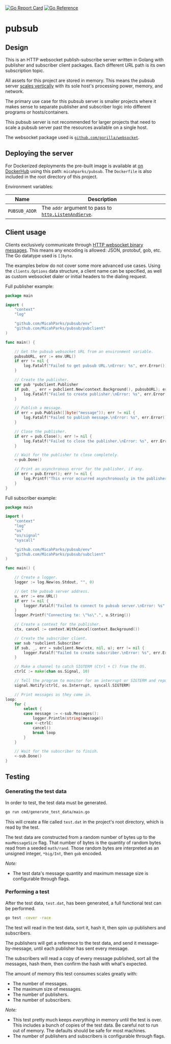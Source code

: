 [![Go Report Card](https://goreportcard.com/badge/github.com/MicahParks/pubsub)](https://goreportcard.com/report/github.com/MicahParks/pubsub) [![Go Reference](https://pkg.go.dev/badge/github.com/MicahParks/pubsub.svg)](https://pkg.go.dev/github.com/MicahParks/pubsub)

# pubsub

## Design

This is an HTTP websocket publish-subscribe server written in Golang with publisher and subscriber client packages. Each
different URL path is its own subscription topic.

All assets for this project are stored in memory. This means the pubsub server
[scales vertically](https://stackoverflow.com/a/11715598/14797322) with its sole host's processing power, memory, and
network.

The primary use case for this pubsub server is smaller projects where it makes sense to separate publisher and
subscriber logic into different programs or hosts/containers.

This pubsub server is not recommended for larger projects that need to scale a pubsub server past the resources
available on a single host.

The websocket package used is [`github.com/gorilla/websocket`](https://github.com/gorilla/websocket).

## Deploying the server

For Dockerized deployments the pre-built image is available
at [on DockerHub](https://hub.docker.com/repository/docker/micahparks/pubsub) using this path: `micahparks/pubsub`. The
`Dockerfile` is also included in the root directory of this project.

Environment variables:

|Name         |Description                                                                                        |
|-------------|---------------------------------------------------------------------------------------------------|
|`PUBSUB_ADDR`|The `addr` argument to pass to [`http.ListenAndServe`](https://pkg.go.dev/net/http#ListenAndServe).|

## Client usage

Clients exclusively communicate through
[HTTP websocket binary messages](https://datatracker.ietf.org/doc/html/rfc6455#section-5.6). This means any encoding is
allowed: JSON, protobuf, gob, etc. The Go datatype used is `[]byte`.

The examples below do not cover some more advanced use cases. Using the `clients.Options` data structure, a client name
can be specified, as well as custom websocket dialer or initial headers to the dialing request.

Full publisher example:
```go
package main

import (
	"context"
	"log"

	"github.com/MicahParks/pubsub/env"
	"github.com/MicahParks/pubsub/pubclient"
)

func main() {

	// Get the pubsub websocket URL from an environment variable.
	pubsubURL, err := env.URL()
	if err != nil {
		log.Fatalf("Failed to get pubsub URL.\nError: %s", err.Error())
	}

	// Create the publisher.
	var pub *pubclient.Publisher
	if pub, _, err = pubclient.New(context.Background(), pubsubURL); err != nil {
		log.Fatalf("Failed to create publisher.\nError: %s", err.Error())
	}

	// Publish a message.
	if err = pub.Publish([]byte("message")); err != nil {
		log.Fatalf("Failed to publish message.\nError: %s", err.Error())
	}

	// Close the publisher.
	if err = pub.Close(); err != nil {
		log.Fatalf("Failed to close the publisher.\nError: %s", err.Error())
	}

	// Wait for the publisher to close completely.
	<-pub.Done()

	// Print an asynchronous error for the publisher, if any.
	if err = pub.Error(); err != nil {
		log.Printf("This error occurred asynchronously in the publisher: %s", err.Error())
	}
}
```

Full subscriber example:
```go
package main

import (
	"context"
	"log"
	"os"
	"os/signal"
	"syscall"

	"github.com/MicahParks/pubsub/env"
	"github.com/MicahParks/pubsub/subclient"
)

func main() {

	// Create a logger.
	logger := log.New(os.Stdout, "", 0)

	// Get the pubsub server address.
	u, err := env.URL()
	if err != nil {
		logger.Fatalf("Failed to connect to pubsub server.\nError: %s", err.Error())
	}
	logger.Printf("Connecting to: \"%s\".", u.String())

	// Create a context for the publisher.
	ctx, cancel := context.WithCancel(context.Background())

	// Create the subscriber client.
	var sub *subclient.Subscriber
	if sub, _, err = subclient.New(ctx, nil, u); err != nil {
		logger.Fatalf("Failed to create subscriber.\nError: %s", err.Error())
	}

	// Make a channel to catch SIGTERM (Ctrl + C) from the OS.
	ctrlC := make(chan os.Signal, 10)

	// Tell the program to monitor for an interrupt or SIGTERM and report it on the given channel.
	signal.Notify(ctrlC, os.Interrupt, syscall.SIGTERM)

	// Print messages as they come in.
loop:
	for {
		select {
		case message := <-sub.Messages():
			logger.Println(string(message))
		case <-ctrlC:
			cancel()
			break loop
		}
	}

	// Wait for the subscriber to finish.
	<-sub.Done()
}
```

## Testing

### Generating the test data
In order to test, the test data must be generated.

```bash
go run cmd/generate_test_data/main.go
```

This will create a file called `test.dat` in the project's root directory, which is read by the test.

The test data are constructed from a random number of bytes up to the `maxMessageSize` flag. That number of bytes is the
quantity of random bytes read from a seeded `math/rand`. Those random bytes are interpreted as an unsigned integer,
`*big/Int`, then `gob` encoded.

*Note:*

* The test data's message quantity and maximum message size is configurable through flags.

### Performing a test
After the test data, `test.dat`, has been generated, a full functional test can be performed.

```bash
go test -cover -race
```

The test will read in the test data, sort it, hash it, then spin up publishers and subscribers.

The publishers will get a reference to the test data, and send it message-by-message, until each publisher has sent
every message.

The subscribers will read a copy of every message published, sort all the messages, hash them, then confirm the hash
with what's expected.

The amount of memory this test consumes scales greatly with:
* The number of messages.
* The maximum size of messages.
* The number of publishers.
* The number of subscribers.

*Note:*

* This test pretty much keeps _everything_ in memory until the test is over. This includes a bunch of copies of the test
  data. Be careful not to run out of memory. The defaults should be safe for most machines.
* The number of publishers and subscribers is configurable through flags.
